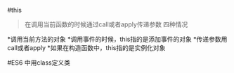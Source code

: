#this
>在调用当前函数的时候通过call或者apply传递参数
  四种情况
  
*调用当前方法的对象
*调用事件的时候，this指的是添加事件的对象
*传递参数用call或者apply
*如果在构造函数中，this指的是实例化对象

#ES6  中用class定义类
